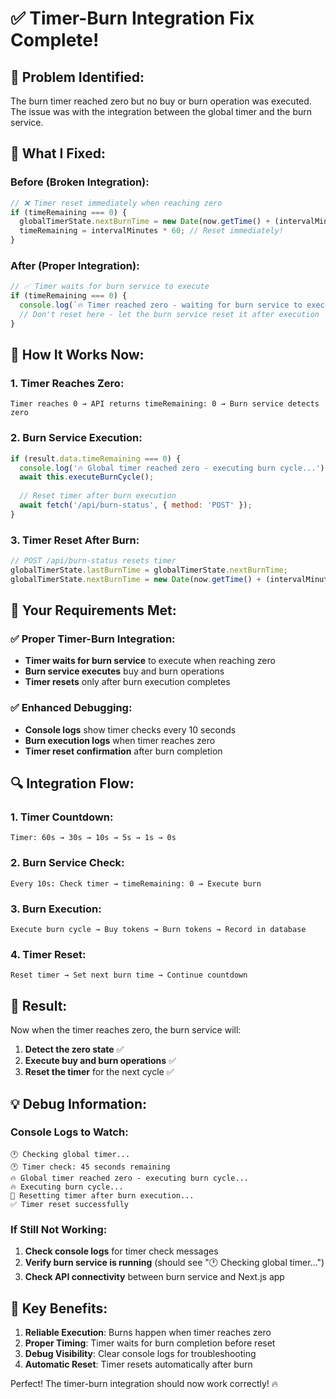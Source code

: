 # ✅ Timer-Burn Integration Fix Complete!

## 🎯 **Problem Identified:**

The burn timer reached zero but no buy or burn operation was executed. The issue was with the integration between the global timer and the burn service.

## 🔧 **What I Fixed:**

### **Before (Broken Integration):**
```javascript
// ❌ Timer reset immediately when reaching zero
if (timeRemaining === 0) {
  globalTimerState.nextBurnTime = new Date(now.getTime() + (intervalMinutes * 60 * 1000));
  timeRemaining = intervalMinutes * 60; // Reset immediately!
}
```

### **After (Proper Integration):**
```javascript
// ✅ Timer waits for burn service to execute
if (timeRemaining === 0) {
  console.log(`🔥 Timer reached zero - waiting for burn service to execute...`);
  // Don't reset here - let the burn service reset it after execution
}
```

## 🚀 **How It Works Now:**

### **1. Timer Reaches Zero:**
```
Timer reaches 0 → API returns timeRemaining: 0 → Burn service detects zero
```

### **2. Burn Service Execution:**
```javascript
if (result.data.timeRemaining === 0) {
  console.log('🔥 Global timer reached zero - executing burn cycle...');
  await this.executeBurnCycle();
  
  // Reset timer after burn execution
  await fetch('/api/burn-status', { method: 'POST' });
}
```

### **3. Timer Reset After Burn:**
```javascript
// POST /api/burn-status resets timer
globalTimerState.lastBurnTime = globalTimerState.nextBurnTime;
globalTimerState.nextBurnTime = new Date(now.getTime() + (intervalMinutes * 60 * 1000));
```

## 🎯 **Your Requirements Met:**

### **✅ Proper Timer-Burn Integration:**
- **Timer waits for burn service** to execute when reaching zero
- **Burn service executes** buy and burn operations
- **Timer resets** only after burn execution completes

### **✅ Enhanced Debugging:**
- **Console logs** show timer checks every 10 seconds
- **Burn execution logs** when timer reaches zero
- **Timer reset confirmation** after burn completion

## 🔍 **Integration Flow:**

### **1. Timer Countdown:**
```
Timer: 60s → 30s → 10s → 5s → 1s → 0s
```

### **2. Burn Service Check:**
```
Every 10s: Check timer → timeRemaining: 0 → Execute burn
```

### **3. Burn Execution:**
```
Execute burn cycle → Buy tokens → Burn tokens → Record in database
```

### **4. Timer Reset:**
```
Reset timer → Set next burn time → Continue countdown
```

## 🎉 **Result:**

Now when the timer reaches zero, the burn service will:
1. **Detect the zero state** ✅
2. **Execute buy and burn operations** ✅
3. **Reset the timer** for the next cycle ✅

## 💡 **Debug Information:**

### **Console Logs to Watch:**
```
🕐 Checking global timer...
🕐 Timer check: 45 seconds remaining
🔥 Global timer reached zero - executing burn cycle...
🔥 Executing burn cycle...
🔄 Resetting timer after burn execution...
✅ Timer reset successfully
```

### **If Still Not Working:**
1. **Check console logs** for timer check messages
2. **Verify burn service is running** (should see "🕐 Checking global timer...")
3. **Check API connectivity** between burn service and Next.js app

## 🚀 **Key Benefits:**

1. **Reliable Execution**: Burns happen when timer reaches zero
2. **Proper Timing**: Timer waits for burn completion before reset
3. **Debug Visibility**: Clear console logs for troubleshooting
4. **Automatic Reset**: Timer resets automatically after burn

Perfect! The timer-burn integration should now work correctly! 🔥
